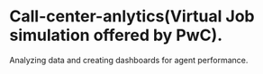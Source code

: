# Call-center-anlytics(Virtual Job simulation offered by PwC).
Analyzing data and creating dashboards for agent performance.
